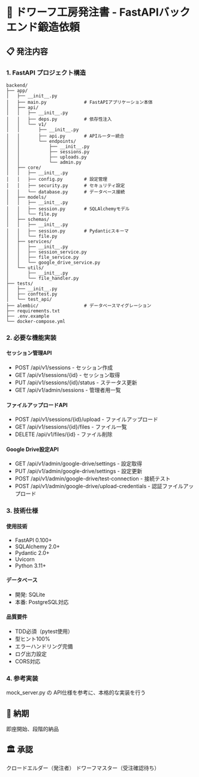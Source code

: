 # 🔨 ドワーフ工房発注書 - FastAPIバックエンド鍛造依頼

## 📋 発注内容

### 1. **FastAPI プロジェクト構造**
```
backend/
├── app/
│   ├── __init__.py
│   ├── main.py              # FastAPIアプリケーション本体
│   ├── api/
│   │   ├── __init__.py
│   │   ├── deps.py          # 依存性注入
│   │   └── v1/
│   │       ├── __init__.py
│   │       ├── api.py       # APIルーター統合
│   │       └── endpoints/
│   │           ├── __init__.py
│   │           ├── sessions.py
│   │           ├── uploads.py
│   │           └── admin.py
│   ├── core/
│   │   ├── __init__.py
│   │   ├── config.py        # 設定管理
│   │   ├── security.py      # セキュリティ設定
│   │   └── database.py      # データベース接続
│   ├── models/
│   │   ├── __init__.py
│   │   ├── session.py       # SQLAlchemyモデル
│   │   └── file.py
│   ├── schemas/
│   │   ├── __init__.py
│   │   ├── session.py       # Pydanticスキーマ
│   │   └── file.py
│   ├── services/
│   │   ├── __init__.py
│   │   ├── session_service.py
│   │   ├── file_service.py
│   │   └── google_drive_service.py
│   └── utils/
│       ├── __init__.py
│       └── file_handler.py
├── tests/
│   ├── __init__.py
│   ├── conftest.py
│   └── test_api/
├── alembic/                 # データベースマイグレーション
├── requirements.txt
├── .env.example
└── docker-compose.yml
```

### 2. **必要な機能実装**

#### **セッション管理API**
- POST /api/v1/sessions - セッション作成
- GET /api/v1/sessions/{id} - セッション取得
- PUT /api/v1/sessions/{id}/status - ステータス更新
- GET /api/v1/admin/sessions - 管理者用一覧

#### **ファイルアップロードAPI**
- POST /api/v1/sessions/{id}/upload - ファイルアップロード
- GET /api/v1/sessions/{id}/files - ファイル一覧
- DELETE /api/v1/files/{id} - ファイル削除

#### **Google Drive設定API**
- GET /api/v1/admin/google-drive/settings - 設定取得
- PUT /api/v1/admin/google-drive/settings - 設定更新
- POST /api/v1/admin/google-drive/test-connection - 接続テスト
- POST /api/v1/admin/google-drive/upload-credentials - 認証ファイルアップロード

### 3. **技術仕様**

#### **使用技術**
- FastAPI 0.100+
- SQLAlchemy 2.0+
- Pydantic 2.0+
- Uvicorn
- Python 3.11+

#### **データベース**
- 開発: SQLite
- 本番: PostgreSQL対応

#### **品質要件**
- TDD必須（pytest使用）
- 型ヒント100%
- エラーハンドリング完備
- ログ出力設定
- CORS対応

### 4. **参考実装**
mock_server.py の API仕様を参考に、本格的な実装を行う

## 📅 納期
即座開始、段階的納品

## 🏛️ 承認
クロードエルダー（発注者）
ドワーフマスター（受注確認待ち）

